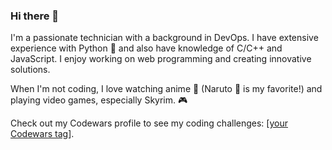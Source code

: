 ### Hi there 👋

I'm a passionate technician with a background in DevOps. I have extensive experience with Python 🐍 and also have knowledge of C/C++ and JavaScript. I enjoy working on web programming and creating innovative solutions.

When I'm not coding, I love watching anime 🎌 (Naruto 🍥 is my favorite!) and playing video games, especially Skyrim. 🎮

Check out my Codewars profile to see my coding challenges: [[your Codewars tag](https://www.codewars.com/users/Blasteed/badges/large)].

